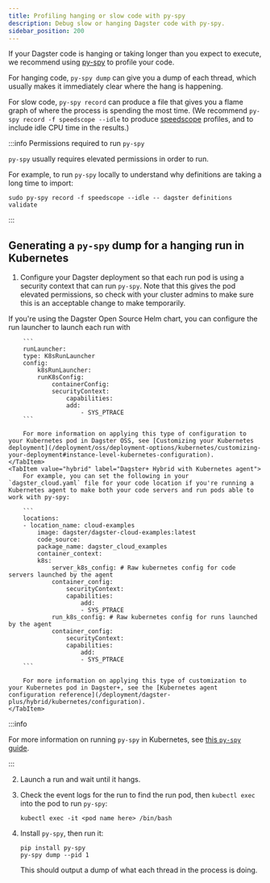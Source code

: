 ```yaml
---
title: Profiling hanging or slow code with py-spy
description: Debug slow or hanging Dagster code with py-spy.
sidebar_position: 200
---
```


If your Dagster code is hanging or taking longer than you expect to execute, we recommend using [py-spy](https://github.com/benfred/py-spy) to profile your code.

For hanging code, `py-spy dump` can give you a dump of each thread, which usually makes it immediately clear where the hang is happening.

For slow code, `py-spy record` can produce a file that gives you a flame graph of where the process is spending the most time. (We recommend `py-spy record -f speedscope --idle` to produce [speedscope](https://github.com/jlfwong/speedscope) profiles, and to include idle CPU time in the results.)

:::info Permissions required to run `py-spy`

`py-spy` usually requires elevated permissions in order to run.

For example, to run `py-spy` locally to understand why definitions are taking a long time to import:

```
sudo py-spy record -f speedscope --idle -- dagster definitions validate
```

:::

## Generating a `py-spy` dump for a hanging run in Kubernetes

1. Configure your Dagster deployment so that each run pod is using a security context that can run `py-spy`. Note that this gives the pod elevated permissions, so check with your cluster admins to make sure this is an acceptable change to make temporarily.

<Tabs>
    <TabItem value="oss" label="Dagster OSS">
        If you're using the Dagster Open Source Helm chart, you can configure the run launcher to launch each run with

        ```
        runLauncher:
        type: K8sRunLauncher
        config:
            k8sRunLauncher:
            runK8sConfig:
                containerConfig:
                securityContext:
                    capabilities:
                    add:
                        - SYS_PTRACE
        ```

        For more information on applying this type of configuration to your Kubernetes pod in Dagster OSS, see [Customizing your Kubernetes deployment](/deployment/oss/deployment-options/kubernetes/customizing-your-deployment#instance-level-kubernetes-configuration).
    </TabItem>
    <TabItem value="hybrid" label="Dagster+ Hybrid with Kubernetes agent">
        For example, you can set the following in your `dagster_cloud.yaml` file for your code location if you're running a Kubernetes agent to make both your code servers and run pods able to work with py-spy:

        ```
        locations:
        - location_name: cloud-examples
            image: dagster/dagster-cloud-examples:latest
            code_source:
            package_name: dagster_cloud_examples
            container_context:
            k8s:
                server_k8s_config: # Raw kubernetes config for code servers launched by the agent
                container_config:
                    securityContext:
                    capabilities:
                        add:
                        - SYS_PTRACE
                run_k8s_config: # Raw kubernetes config for runs launched by the agent
                container_config:
                    securityContext:
                    capabilities:
                        add:
                        - SYS_PTRACE
        ```

        For more information on applying this type of customization to your Kubernetes pod in Dagster+, see the [Kubernetes agent configuration reference](/deployment/dagster-plus/hybrid/kubernetes/configuration).
    </TabItem>

</Tabs>

:::info

For more information on running `py-spy` in Kubernetes, see [this `py-spy` guide](https://github.com/benfred/py-spy#how-do-i-run-py-spy-in-kubernetes).

:::

2.  Launch a run and wait until it hangs.
3.  Check the event logs for the run to find the run pod, then `kubectl exec` into the pod to run `py-spy`:

    ```
    kubectl exec -it <pod name here> /bin/bash
    ```

4.  Install `py-spy`, then run it:

    ```
    pip install py-spy
    py-spy dump --pid 1
    ```

    This should output a dump of what each thread in the process is doing.
